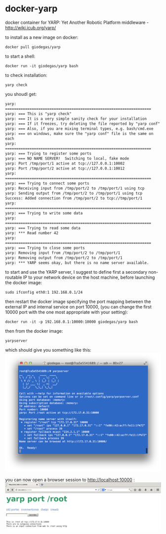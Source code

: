 # docker-yarp
docker container for YARP: Yet Another Robotic Platform middleware - http://wiki.icub.org/yarp/

to install as a new image on docker:

    docker pull giodegas/yarp

to start a shell:

    docker run -it giodegas/yarp bash
    
to check installation:

    yarp check
    
you shoudl get:

    yarp: ==================================================================
    yarp: === This is "yarp check"
    yarp: === It is a very simple sanity check for your installation
    yarp: === If it freezes, try deleting the file reported by "yarp conf"
    yarp: === Also, if you are mixing terminal types, e.g. bash/cmd.exe
    yarp: === on windows, make sure the "yarp conf" file is the same on each
    yarp: ==================================================================
    yarp: === Trying to register some ports
    yarp: === NO NAME SERVER!  Switching to local, fake mode
    yarp: Port /tmp/port/1 active at tcp://127.0.0.1:10002
    yarp: Port /tmp/port/2 active at tcp://127.0.0.1:10012
    yarp: ==================================================================
    yarp: === Trying to connect some ports
    yarp: Receiving input from /tmp/port/2 to /tmp/port/1 using tcp
    yarp: Sending output from /tmp/port/2 to /tmp/port/1 using tcp
    Success: Added connection from /tmp/port/2 to tcp://tmp/port/1
    yarp: ==================================================================
    yarp: === Trying to write some data
    yarp: ==================================================================
    yarp: === Trying to read some data
    yarp: *** Read number 42
    yarp: ==================================================================
    yarp: === Trying to close some ports
    yarp: Removing input from /tmp/port/2 to /tmp/port/1
    yarp: Removing output from /tmp/port/2 to /tmp/port/1
    yarp: *** YARP seems okay, but there is no name server available.

to start and use the YARP server, I suggest to define first a secondary non-routable IP to your network device on the host machine, before launching the docker image:

	sudo ifconfig eth0:1 192.168.0.1/24
	
then restart the docker image specifying the port mapping between the external IP and internal service on port 10000, (you can change the first 10000 port with the one most appropriate with your setting):

	docker run -it -p 192.168.0.1:10000:10000 giodegas/yarp bash
	
then from the docker image:

    yarpserver
    
which should give you something like this:
![YARP Server startup log](img/yarpserver_startup.png)

you can now open a browser session to [http://localhost:10000](http://localhost:10000) :
![YARP Server monitor GUI in the browser](img/yarp_screen.png)

